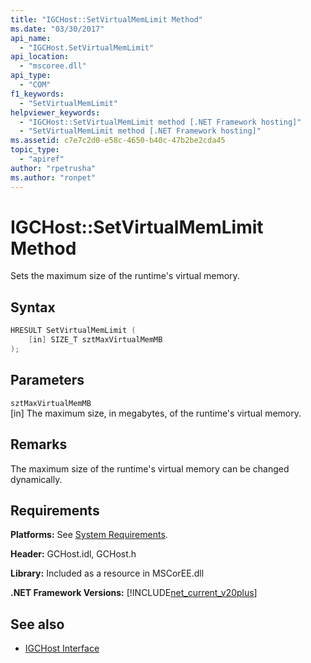 ```yaml
---
title: "IGCHost::SetVirtualMemLimit Method"
ms.date: "03/30/2017"
api_name: 
  - "IGCHost.SetVirtualMemLimit"
api_location: 
  - "mscoree.dll"
api_type: 
  - "COM"
f1_keywords: 
  - "SetVirtualMemLimit"
helpviewer_keywords: 
  - "IGCHost::SetVirtualMemLimit method [.NET Framework hosting]"
  - "SetVirtualMemLimit method [.NET Framework hosting]"
ms.assetid: c7e7c2d0-e58c-4650-b40c-47b2be2cda45
topic_type: 
  - "apiref"
author: "rpetrusha"
ms.author: "ronpet"
---
```

# IGCHost::SetVirtualMemLimit Method
Sets the maximum size of the runtime's virtual memory.  
  
## Syntax  
  
```cpp  
HRESULT SetVirtualMemLimit (  
    [in] SIZE_T sztMaxVirtualMemMB  
);  
```  
  
## Parameters  
 `sztMaxVirtualMemMB`  
 [in] The maximum size, in megabytes, of the runtime's virtual memory.  
  
## Remarks  
 The maximum size of the runtime's virtual memory can be changed dynamically.  
  
## Requirements  
 **Platforms:** See [System Requirements](../../../../docs/framework/get-started/system-requirements.md).  
  
 **Header:** GCHost.idl, GCHost.h  
  
 **Library:** Included as a resource in MSCorEE.dll  
  
 **.NET Framework Versions:** [!INCLUDE[net_current_v20plus](../../../../includes/net-current-v20plus-md.md)]  
  
## See also

- [IGCHost Interface](../../../../docs/framework/unmanaged-api/hosting/igchost-interface.md)

